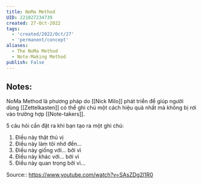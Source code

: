 ```yaml
---
title: NoMa Method
UID: 221027234739
created: 27-Oct-2022
tags:
  - 'created/2022/Oct/27'
  - 'permanent/concept'
aliases:
  - The NoMa Method
  - Note-Making Method
publish: False
---
```

## Notes:
NoMa Method là phương pháp do [[Nick Milo]] phát triển để giúp người dùng [[Zettelkasten]] có thể ghi chú một cách hiệu quả nhất mà không bị rơi vào trường hợp [[Note-takers]].

5 câu hỏi cần đặt ra khi bạn tạo ra một ghi chú:
1. Điều này thật thú vị
2. Điều này làm tôi nhớ đến... 
3. Điều này giống với... bởi vì
4. Điều này khác với... bởi vì
5. Điều này quan trọng bởi vì...

Source:: https://www.youtube.com/watch?v=SAsZDg2l1R0


